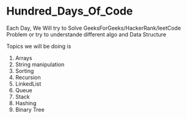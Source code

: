 # Hundred_Days_Of_Code


Each Day, We Will try to Solve GeeksForGeeks/HackerRank/leetCode Problem 
                              or
try to understande different algo and Data Structure


Topics we will be doing is

1) Arrays
2) String manipulation
3) Sorting
4) Recursion
5) LinkedList
6) Queue
7) Stack
8) Hashing
7) Binary Tree



